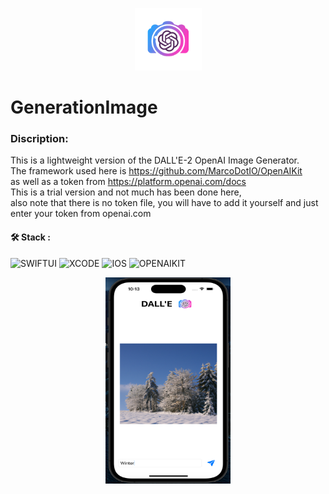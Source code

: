 <p align="center">
<img src="GenerationImage/Assets.xcassets/openAI.imageset/imageOpen.png" width="107" height="100"/>   
</p>

# GenerationImage

### Discription:
This is a lightweight version of the DALL'E-2 OpenAI Image Generator.</br>The framework used here is https://github.com/MarcoDotIO/OpenAIKit
</br>as well as a token from https://platform.openai.com/docs</br>
This is a trial version and not much has been done here,</br>also note that there is no token file, you will have to add it yourself and just enter your token from openai.com

#### :hammer_and_wrench: Stack :

![SWIFTUI](https://img.shields.io/badge/-SWIFTUI-blue)
![XCODE](https://img.shields.io/badge/-XCODE-blueviolet)
![IOS](https://img.shields.io/badge/-iOS-blue)
![OPENAIKIT](https://img.shields.io/badge/-OPENAIKIT-orange)


<p align="center">
<img src="Снимок экрана 2023-03-06 в 22.13.14.png" width="200" height="330"/>                                                                                                                                  
</p>
